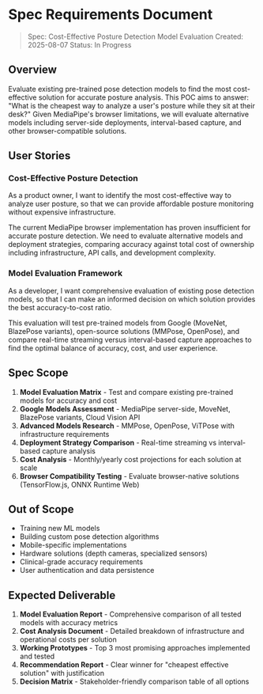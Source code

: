 # Spec Requirements Document

> Spec: Cost-Effective Posture Detection Model Evaluation
> Created: 2025-08-07
> Status: In Progress

## Overview

Evaluate existing pre-trained pose detection models to find the most cost-effective solution for accurate posture analysis. This POC aims to answer: "What is the cheapest way to analyze a user's posture while they sit at their desk?" Given MediaPipe's browser limitations, we will evaluate alternative models including server-side deployments, interval-based capture, and other browser-compatible solutions.

## User Stories

### Cost-Effective Posture Detection

As a product owner, I want to identify the most cost-effective way to analyze user posture, so that we can provide affordable posture monitoring without expensive infrastructure.

The current MediaPipe browser implementation has proven insufficient for accurate posture detection. We need to evaluate alternative models and deployment strategies, comparing accuracy against total cost of ownership including infrastructure, API calls, and development complexity.

### Model Evaluation Framework

As a developer, I want comprehensive evaluation of existing pose detection models, so that I can make an informed decision on which solution provides the best accuracy-to-cost ratio.

This evaluation will test pre-trained models from Google (MoveNet, BlazePose variants), open-source solutions (MMPose, OpenPose), and compare real-time streaming versus interval-based capture approaches to find the optimal balance of accuracy, cost, and user experience.

## Spec Scope

1. **Model Evaluation Matrix** - Test and compare existing pre-trained models for accuracy and cost
2. **Google Models Assessment** - MediaPipe server-side, MoveNet, BlazePose variants, Cloud Vision API
3. **Advanced Models Research** - MMPose, OpenPose, ViTPose with infrastructure requirements
4. **Deployment Strategy Comparison** - Real-time streaming vs interval-based capture analysis
5. **Cost Analysis** - Monthly/yearly cost projections for each solution at scale
6. **Browser Compatibility Testing** - Evaluate browser-native solutions (TensorFlow.js, ONNX Runtime Web)

## Out of Scope

- Training new ML models
- Building custom pose detection algorithms
- Mobile-specific implementations
- Hardware solutions (depth cameras, specialized sensors)
- Clinical-grade accuracy requirements
- User authentication and data persistence

## Expected Deliverable

1. **Model Evaluation Report** - Comprehensive comparison of all tested models with accuracy metrics
2. **Cost Analysis Document** - Detailed breakdown of infrastructure and operational costs per solution
3. **Working Prototypes** - Top 3 most promising approaches implemented and tested
4. **Recommendation Report** - Clear winner for "cheapest effective solution" with justification
5. **Decision Matrix** - Stakeholder-friendly comparison table of all options